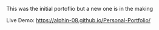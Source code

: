 This was the initial portoflio but a new one is in the making

Live Demo:  https://alphin-08.github.io/Personal-Portfolio/
